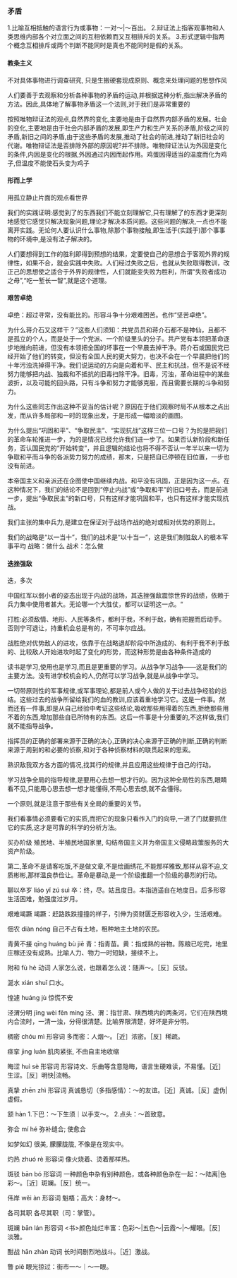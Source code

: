 
### 矛盾
1.比喻互相抵触的语言行为或事物：一对～|～百出。
2.辩证法上指客观事物和人类思维内部各个对立面之间的互相依赖而又互相排斥的关系。
3.形式逻辑中指两个概念互相排斥或两个判断不能同时是真也不能同时是假的关系。

#### 教条主义
不对具体事物进行调查研究, 只是生搬硬套现成原则、概念来处理问题的思想作风

人们要善于去观察和分析各种事物的矛盾的运动,并根据这种分析,指出解决矛盾的方法。因此,具体地了解事物矛盾这一个法则,对于我们是非常重要的

按照唯物辩证法的观点,自然界的变化,主要地是由于自然界内部矛盾的发展。社会的变化,主要地是由于社会内部矛盾的发展,即生产力和生产关系的矛盾,阶级之间的矛盾,新旧之间的矛盾,由于这些矛盾的发展,推动了社会的前进,推动了新旧社会的代谢。唯物辩证法是否排除外部的原因呢?并不排除。唯物辩证法认为外因是变化的条件,内因是变化的根据,外因通过内因而起作用。鸡蛋因得适当的温度而化为鸡子,但温度不能使石头变为鸡子  

#### 形而上学
用孤立静止片面的观点看世界

我们的实践证明:感觉到了的东西我们不能立刻理解它,只有理解了的东西才更深刻地感觉它感觉只解决现象问题,理论才解决本质问题。这些问题的解决,一点也不能离开实践。无论何人要认识什么事物,除那个事物接触,即生活于(实践于)那个事事物的环境中,是没有法子解决的。

人们要想得到工作的胜利即得到预想的结果，定要使自己的思想合于客观外界的规律性，如果不合，就会实践中失败。人们经过失败之后，也就从失败取得教训，改正己的思想使之适合于外界的规律性，人们就能变失败为胜利，所谓“失败者成功之母”,“吃一堑长一智”,就是这个道理。

#### 艰苦卓绝
卓绝：超过寻常，没有能比的。形容斗争十分艰难困苦。也作“坚苦卓绝”。

为什么蒋介石又这样干？”这些人们须知：共党员员和蒋介石都不是神仙，且都不是孤立的个人，而是处于一个党派、一个阶级里头的分子。共产党有本领把革命逐步地推向前进，但没有本领把全国的坏事在一个早晨去掉干净。蒋介石或国民党已经开始了他们的转变，但没有全国人民的更大努力，也决不会在一个早晨把他们的十年污浊洗掉得干净。我们说运动的方向是向着和平、民主和抗战，但不是说不经努力能够把内战、独裁和不抵抗的旧毒扫除干净。旧毒，污浊，革命进程中的某些波折，以及可能的回头路，只有斗争和努力才能够克服，而且需要长期的斗争和努力。

为什么这些同志作出这种不妥当的估计呢？原因在于他们观察时局不从根本之点出发，而从许多局部和一时的现象出发，于是形成一幅暗淡的画图。

为什么提出“巩固和平”、“争取民主”、“实现抗战”这样三位一口号？为的是把我们的革命车轮推进一步，为的是情况已经允许我们进一步了。如果否认新阶段和新任务，否认国民党的“开始转变”，并且逻辑的结论也将不得不否认一年半以来一切为争取和平而斗争的各派势力努力的成绩，那末，只是把自已停顿在旧位置，一步也没有前进。

本帝国主义和亲派还在企图使中国继续内战。和平没有巩固，正是因为这一点。在这种情况下，我们的结论不是回到“停止内战”或“争取和平”的旧口号去，而是前进一步，提出“争取民主”的新口号，只有这样才能巩固和平，也只有这样才能实现抗战。

我们主张的集中兵力,是建立在保证对于战场作战的绝对或相对优势的原则上。

我们的战略是“以一当十”，我们的战术是“以十当一”，这是我们制胜敌人的根本军事平均
战略：做什么
战术：怎么做

#### 迭挫强敌
迭，多次

中国红军以弱小者的姿态出现于内战的战场，其迭挫强敌震惊世界的战绩，依赖于兵力集中使用者甚大。无论哪一个大胜仗，都可以证明这一点。“

打胜:必须敌情、地形、人民等条件，都利于我，不利于敌，确有把握而后动手。否则宁可退让，持重机会总是有的，不可率尔应战。

战胜绝对优势敌人的进攻，依靠于在战略退却阶段中所造成的、有利于我不利于敌的、比较敌人开始进攻时起了变化的形势，而这种形势是由各种条件造成的

读书是学习,使用也是学习,而且是更重要的学习。从战争学习战争——这是我们的主要方法。没有进学校机会的人,仍然可以学习战争,就是从战争中学习。

一切带原则性的军事规律,或军事理论,都是前人或今人做的关于过去战争经验的总结。这些过去的战争所留给我们的血的教训,应该着重地学习它。这是一件事。然而还有一件事,即是从自己经验中考证这些结论,吸收那些用得着的东西,拒绝那些用不着的东西,增加那些自已所特有的东西。这后一件事是十分重要的,不这样做,我们就不能指导战争。

指挥员的正确的部署来源于正确的决心,正确的决心来源于正确的判断,正确的判断来源于周到的和必要的侦察,和对于各种侦察材料的联贯起来的思索。

熟识敌我双方各方面的情况,找其行的规律,并且应用这些规律于自己的行动。

学习战争全局的指导规律,是要用心去想一想才行的。因为这种全局性的东西,眼睛看不见,只能用心思去想一想才能懂得,不用心思去想,就不会懂得。

一个原则,就是注意于那些有关全局的重要的关节。

我们看事情必须要看它的实质,而把它的现象只看作入门的向导,一进了门就要抓住它的实质,这才是可靠的科学的分析方法。

买办阶级
殖民地、半殖民地国家里, 勾结帝国主义并为帝国主义侵略政策服务的大资产阶级。

第二,革命不是请客吃饭,不是做文章,不是绘画绣花,不能那样雅致,那样从容不迫,文质彬彬,那样温良恭俭让。革命是暴动,是一个阶级推翻一个阶级的暴烈的行动。

聊以卒岁
liáo yǐ zú suì
卒：终，尽。姑且度日。本指逍遥自在地度日。后多形容生活困难，勉强度过岁月。

艰难竭蹶
竭蹶：赶路跌跌撞撞的样子，引伸为资财匮乏形容收入少，生活艰难。

佃农
diàn nóng
自己不占有土地，租种地主土地的农民。

青黄不接
qīnɡ huánɡ bù jiē
青：指青苗。黄：指成熟的谷物。陈粮已吃完，地里庄稼还没有成熟。比喻人力、物力一时短缺，接续不上。

附和
fù hè
动词
人家怎么说，也跟着怎么说：随声～。［反］反驳。

涎水
xián shuǐ
口水。

惶遽
huáng jù
惊慌不安

泾渭分明
jīnɡ wèi fēn mínɡ
泾、渭：指甘肃、陕西境内的两条河，它们在陕西境内合流时，一清一浊，分得很清楚。比喻界限清楚，好坏是非分明。

稠密
chóu mì
形容词
多而密：人烟～。［近］浓密。［反］稀疏。

痉挛
jìng luán
肌肉紧张, 不由自主地收缩

晦涩
huì sè
形容词
形容诗文、乐曲等含意隐晦，语言生硬难读，不易懂。［近］生涩。［反］明快|流畅。

真挚
zhēn zhì
形容词
真诚恳切（多指感情）：～的友谊。［近］真诚。［反］虚伪|虚假。

颔
hàn
1.下巴：～下生须｜以手支～。
2.点头：～首致意。

弥合
mí hé
弥补缝合; 使愈合

如梦如幻
很美, 朦朦胧胧, 不像是在现实中。

灼热
zhuó rè
形容词
像火烧着、烫着那样热。

斑驳
bān bó
形容词
一种颜色中杂有别种颜色，或各种颜色杂在一起：～陆离|色彩～。［近］斑斓。［反］统一。

伟岸
wěi àn
形容词
魁梧；高大：身材～。

各司其职
各尽其职（司：掌管）。

斑斓
bān lán
形容词
<书>颜色灿烂丰富：色彩～|五色～|云霞～|～耀眼。［反］淡雅。

酣战
hān zhàn
动词
长时间剧烈地战斗。［近］激战。

瞥
piē
眼光掠过：街市一～｜～一眼。
